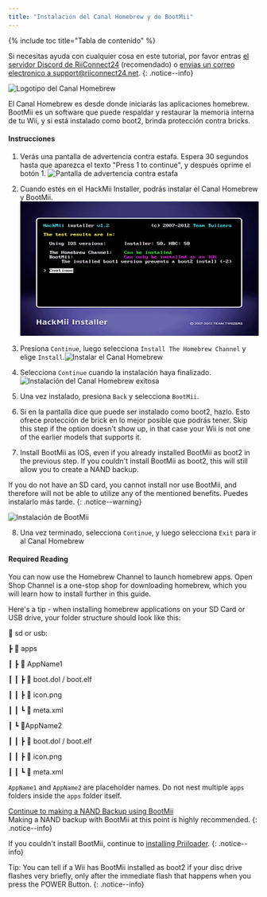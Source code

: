 ```yaml
---
title: "Instalación del Canal Homebrew y de BootMii"
---
```


{% include toc title="Tabla de contenido" %}

Si necesitas ayuda con cualquier cosa en este tutorial, por favor entras [el servidor Discord de RiiConnect24](https://discord.gg/rc24) (recomendado) o [envias un correo electronico a support@riiconnect24.net](mailto:support@riiconnect24.net).
{: .notice--info}

![Logotipo del Canal Homebrew](/images/hbc.png)

El Canal Homebrew es desde donde iniciarás las aplicaciones homebrew. BootMii es un software que puede respaldar y restaurar la memoria interna de tu Wii, y si está instalado como boot2, brinda protección contra bricks.

#### Instrucciones

1. Verás una pantalla de advertencia contra estafa. Espera 30 segundos hasta que aparezca el texto "Press 1 to continue", y después oprime el botón 1. ![Pantalla de advertencia contra estafa](/images/Wii/ScamScreen.png)

2. Cuando estés en el HackMii Installer, podrás instalar el Canal Homebrew y BootMii.![Resultados](/images/Wii/Results.png)

3. Presiona `Continue`, luego selecciona `Install The Homebrew Channel` y elige `Install`.![Instalar el Canal Homebrew](/images/Wii/InstallHomebrewChannel.png)

4. Selecciona `Continue` cuando la instalación haya finalizado.![Instalación del Canal Homebrew exitosa](/images/Wii/SuccessHBC.png)

5. Una vez instalado, presiona `Back` y selecciona `BootMii`.
6. Si en la pantalla dice que puede ser instalado como boot2, hazlo. Esto ofrece protección de brick en lo mejor posible que podrás tener. Skip this step if the option doesn't show up, in that case your Wii is not one of the earlier models that supports it.
7. Install BootMii as IOS, even if you already installed BootMii as boot2 in the previous step. If you couldn't install BootMii as boot2, this will still allow you to create a NAND backup.

If you do not have an SD card, you cannot install nor use BootMii, and therefore will not be able to utilize any of the mentioned benefits. Puedes instalarlo más tarde.
{: .notice--warning}

![Instalación de BootMii](/images/Wii/InstallBootMii.png)

8. Una vez terminado, selecciona `Continue`, y luego selecciona `Exit` para ir al Canal Homebrew

#### Required Reading

You can now use the Homebrew Channel to launch homebrew apps. Open Shop Channel is a one-stop shop for downloading homebrew, which you will learn how to install further in this guide.

Here's a tip - when installing homebrew applications on your SD Card or USB drive, your folder structure should look like this:

💾 sd or usb:

┣ 📂 apps

┃ ┣ 📂 AppName1

┃ ┃ ┣ 📄 boot.dol / boot.elf

┃ ┃ ┣ 📄 icon.png

┃ ┃ ┗ 📄 meta.xml

┃ ┗ 📂AppName2

┃ ┃ ┣ 📄 boot.dol / boot.elf

┃ ┃ ┣ 📄 icon.png

┃ ┃ ┗ 📄 meta.xml

`AppName1` and `AppName2` are placeholder names. Do not nest multiple `apps` folders inside the `apps` folder itself.

[Continue to making a NAND Backup using BootMii](bootmii)<br> Making a NAND backup with BootMii at this point is highly recommended.
{: .notice--info}

If you couldn't install BootMii, continue to [installing Priiloader](priiloader).
{: .notice--info}

Tip: You can tell if a Wii has BootMii installed as boot2 if your disc drive flashes very briefly, only after the immediate flash that happens when you press the POWER Button.
{: .notice--info}
